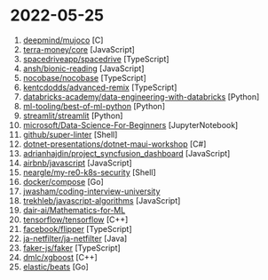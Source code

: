 # 2022-05-25

1. [deepmind/mujoco](https://github.com/deepmind/mujoco "Multi-Joint dynamics with Contact. A general purpose physics simulator.") [C]
2. [terra-money/core](https://github.com/terra-money/core "GO implementation of the Terra 2.0 Protocol") [JavaScript]
3. [spacedriveapp/spacedrive](https://github.com/spacedriveapp/spacedrive "Spacedrive is an open source cross-platform file explorer, powered by a virtual distributed filesystem written in Rust.") [TypeScript]
4. [ansh/bionic-reading](https://github.com/ansh/bionic-reading "A Chrome Extension for Bionic Reading on ANY website!") [JavaScript]
5. [nocobase/nocobase](https://github.com/nocobase/nocobase "NocoBase is a scalability-first, open-source no-code/low-code development platform.") [TypeScript]
6. [kentcdodds/advanced-remix](https://github.com/kentcdodds/advanced-remix "") [TypeScript]
7. [databricks-academy/data-engineering-with-databricks](https://github.com/databricks-academy/data-engineering-with-databricks "") [Python]
8. [ml-tooling/best-of-ml-python](https://github.com/ml-tooling/best-of-ml-python "🏆 A ranked list of awesome machine learning Python libraries. Updated weekly.") [Python]
9. [streamlit/streamlit](https://github.com/streamlit/streamlit "Streamlit — The fastest way to build data apps in Python") [Python]
10. [microsoft/Data-Science-For-Beginners](https://github.com/microsoft/Data-Science-For-Beginners "10 Weeks, 20 Lessons, Data Science for All!") [JupyterNotebook]
11. [github/super-linter](https://github.com/github/super-linter "Combination of multiple linters to install as a GitHub Action") [Shell]
12. [dotnet-presentations/dotnet-maui-workshop](https://github.com/dotnet-presentations/dotnet-maui-workshop "A full day workshop (.NET MAUI Workshop in a Box) on how to build apps with .NET MAUI for iOS, Android, macOS, and Windows") [C#]
13. [adrianhajdin/project_syncfusion_dashboard](https://github.com/adrianhajdin/project_syncfusion_dashboard "This is a code repository for the corresponding YouTube video. In this tutorial we are going to build and deploy a an admin dashboard app using React.js and Syncfusion") [JavaScript]
14. [airbnb/javascript](https://github.com/airbnb/javascript "JavaScript Style Guide") [JavaScript]
15. [neargle/my-re0-k8s-security](https://github.com/neargle/my-re0-k8s-security "[WIP] 整理过去的分享，从零开始的Kubernetes攻防 ...") [Shell]
16. [docker/compose](https://github.com/docker/compose "Define and run multi-container applications with Docker") [Go]
17. [jwasham/coding-interview-university](https://github.com/jwasham/coding-interview-university "A complete computer science study plan to become a software engineer.") 
18. [trekhleb/javascript-algorithms](https://github.com/trekhleb/javascript-algorithms "📝 Algorithms and data structures implemented in JavaScript with explanations and links to further readings") [JavaScript]
19. [dair-ai/Mathematics-for-ML](https://github.com/dair-ai/Mathematics-for-ML "🧮 A collection of resources to learn mathematics for machine learning") 
20. [tensorflow/tensorflow](https://github.com/tensorflow/tensorflow "An Open Source Machine Learning Framework for Everyone") [C++]
21. [facebook/flipper](https://github.com/facebook/flipper "A desktop debugging platform for mobile developers.") [TypeScript]
22. [ja-netfilter/ja-netfilter](https://github.com/ja-netfilter/ja-netfilter "A javaagent framework") [Java]
23. [faker-js/faker](https://github.com/faker-js/faker "Generate massive amounts of fake data in the browser and node.js") [TypeScript]
24. [dmlc/xgboost](https://github.com/dmlc/xgboost "Scalable, Portable and Distributed Gradient Boosting (GBDT, GBRT or GBM) Library, for Python, R, Java, Scala, C++ and more. Runs on single machine, Hadoop, Spark, Dask, Flink and DataFlow") [C++]
25. [elastic/beats](https://github.com/elastic/beats "🐠 Beats - Lightweight shippers for Elasticsearch & Logstash") [Go]
